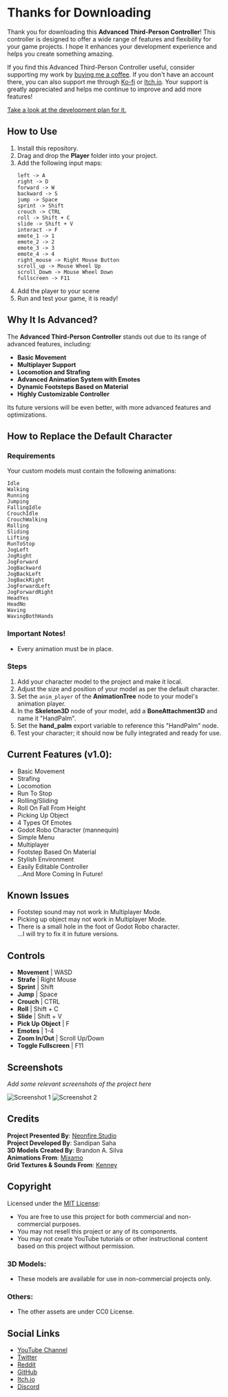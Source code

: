 # Thanks for Downloading

Thank you for downloading this **Advanced Third-Person Controller**! This controller is designed to offer a wide range of features and flexibility for your game projects. I hope it enhances your development experience and helps you create something amazing.

If you find this Advanced Third-Person Controller useful, consider supporting my work by [buying me a coffee](https://buymeacoffee.com/KingGD). If you don't have an account there, you can also support me through [Ko-fi](https://ko-fi.com/neonfirestudio) or [Itch.io](https://neonfire-studio.itch.io/godot-advanced-third-person-controller). Your support is greatly appreciated and helps me continue to improve and add more features!

[Take a look at the development plan for it.](https://unknow.com)

## How to Use

1. Install this repository.
2. Drag and drop the **Player** folder into your project.
3. Add the following input maps:
    ```plaintext
    left -> A
    right -> D
    forward -> W
    backward -> S
    jump -> Space
    sprint -> Shift
    crouch -> CTRL
    roll -> Shift + C
    slide -> Shift + V
    interact -> F
    emote_1 -> 1
    emote_2 -> 2
    emote_3 -> 3
    emote_4 -> 4
    right_mouse -> Right Mouse Button
    scroll_up -> Mouse Wheel Up
    scroll_Dowm -> Mouse Wheel Down
    fullscreen -> F11
    ```
4. Add the player to your scene
5. Run and test your game, it is ready!

## Why It Is Advanced?

The **Advanced Third-Person Controller** stands out due to its range of advanced features, including:

- **Basic Movement**  
- **Multiplayer Support**  
- **Locomotion and Strafing**  
- **Advanced Animation System with Emotes**  
- **Dynamic Footsteps Based on Material**  
- **Highly Customizable Controller**  

Its future versions will be even better, with more advanced features and optimizations.

## How to Replace the Default Character

### Requirements

Your custom models must contain the following animations:
```plaintext
Idle
Walking
Running
Jumping
FallingIdle
CrouchIdle
CrouchWalking
Rolling
Sliding
Lifting
RunToStop
JogLeft
JogRight
JogForward
JogBackward
JogBackLeft
JogBackRight
JogForwardLeft
JogForwardRight
HeadYes
HeadNo
Waving
WavingBothHands
```
### Important Notes!
- Every animation must be in place.
### Steps

1. Add your character model to the project and make it local.
2. Adjust the size and position of your model as per the default character.
3. Set the `anim_player` of the **AnimationTree** node to your model's animation player.
4. In the **Skeleton3D** node of your model, add a **BoneAttachment3D** and name it "HandPalm".
5. Set the **hand_palm** export variable to reference this "HandPalm" node.
6. Test your character; it should now be fully integrated and ready for use.

## Current Features (v1.0):

- Basic Movement
- Strafing
- Locomotion
- Run To Stop
- Rolling/Sliding
- Roll On Fall From Height
- Picking Up Object
- 4 Types Of Emotes
- Godot Robo Character (mannequin)
- Simple Menu
- Multiplayer
- Footstep Based On Material
- Stylish Environment
- Easily Editable Controller  
...And More Coming In Future!

## Known Issues

- Footstep sound may not work in Multiplayer Mode.
- Picking up object may not work in Multiplayer Mode.
- There is a small hole in the foot of Godot Robo character.  
...I will try to fix it in future versions.

## Controls

- **Movement** | WASD
- **Strafe** | Right Mouse
- **Sprint** | Shift
- **Jump** | Space
- **Crouch** | CTRL
- **Roll** | Shift + C
- **Slide** | Shift + V
- **Pick Up Object** | F
- **Emotes** | 1-4
- **Zoom In/Out** | Scroll Up/Down
- **Toggle Fullscreen** | F11

## Screenshots

*Add some relevant screenshots of the project here*

![Screenshot 1](link_to_screenshot_1)
![Screenshot 2](link_to_screenshot_2)

## Credits

**Project Presented By**: [Neonfire Studio](https://neonfire-studio.itch.io)  
**Project Developed By**: Sandipan Saha  
**3D Models Created By**: Brandon A. Silva  
**Animations From**: [Mixamo](https://www.mixamo.com)  
**Grid Textures & Sounds From**: [Kenney](https://kenney.nl)

## Copyright

Licensed under the [MIT License](https://opensource.org/license/mit):

- You are free to use this project for both commercial and non-commercial purposes.
- You may not resell this project or any of its components.
- You may not create YouTube tutorials or other instructional content based on this project without permission.

### 3D Models:

- These models are available for use in non-commercial projects only.

### Others:

- The other assets are under CC0 License.

## Social Links

- [YouTube Channel](https://www.youtube.com/@NeonfireStudio)
- [Twitter](https://twitter.com/KingGD245)
- [Reddit](https://www.reddit.com/user/Financial-Junket9978)
- [GitHub](https://github.com/NeonfireStudio)
- [Itch.io](https://neonfire-studio.itch.io)
- [Discord](https://discord.gg/FFyC65gJcg)
